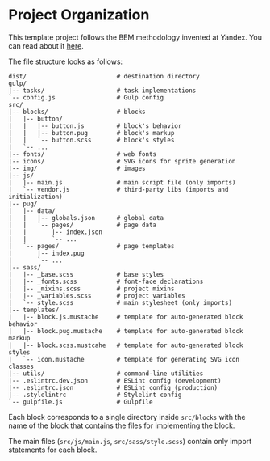 Project Organization
====================

This template project follows the BEM methodology invented at Yandex. You can
read about it [here](https://en.bem.info/methodology/).

The file structure looks as follows:

```
dist/                         # destination directory
gulp/
|-- tasks/                    # task implementations
`-- config.js                 # Gulp config
src/
|-- blocks/                   # blocks
|   |-- button/
|   |   |-- button.js         # block's behavior
|   |   |-- button.pug        # block's markup
|   |   `-- button.scss       # block's styles
|   `-- ...
|-- fonts/                    # web fonts
|-- icons/                    # SVG icons for sprite generation
|-- img/                      # images
|-- js/
|   |-- main.js               # main script file (only imports)
|   `-- vendor.js             # third-party libs (imports and initialization)
|-- pug/
|   |-- data/
|   |   |-- globals.json      # global data
|   |   `-- pages/            # page data
|   |       |-- index.json
|   |       `-- ...
|   `-- pages/                # page templates
|       |-- index.pug
|       `-- ...
|-- sass/
|   |-- _base.scss            # base styles
|   |-- _fonts.scss           # font-face declarations
|   |-- _mixins.scss          # project mixins
|   |-- _variables.scss       # project variables
|   `-- style.scss            # main stylesheet (only imports)
|-- templates/
|   |-- block.js.mustache     # template for auto-generated block behavior
|   |-- block.pug.mustache    # template for auto-generated block markup
|   |-- block.scss.mustcahe   # template for auto-generated block styles
|   `-- icon.mustache         # template for generating SVG icon classes
|-- utils/                    # command-line utilities
|-- .eslintrc.dev.json        # ESLint config (development)
|-- .eslintrc.json            # ESLint config (production)
|-- .stylelintrc              # Stylelint config
`-- gulpfile.js               # Gulpfile
```

Each block corresponds to a single directory inside `src/blocks` with the name
of the block that contains the files for implementing the block.

The main files (`src/js/main.js`, `src/sass/style.scss`) contain only import
statements for each block.